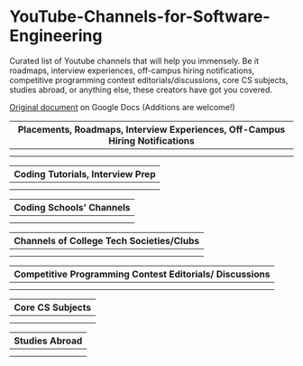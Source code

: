 # YouTube-Channels-for-Software-Engineering
Curated list of Youtube channels that will help you immensely. Be it roadmaps, interview experiences, off-campus hiring notifications, competitive programming contest editorials/discussions, core CS subjects, studies abroad, or anything else, these creators have got you covered.

[Original document](https://docs.google.com/document/d/1DNVu6IgAII2uG4HD88Vaim7DWx6Zfb1HPlQTiZ_onw0/edit?usp=sharing) on Google Docs (Additions are welcome!)

|Placements, Roadmaps, Interview Experiences, Off-Campus Hiring Notifications|
|---|
||
||

|Coding Tutorials, Interview Prep|
|---|
||
||

|Coding Schools’ Channels|
|---|
||
||

|Channels of College Tech Societies/Clubs|
|---|
||
||

|Competitive Programming Contest Editorials/ Discussions|
|---|
||
||

|Core CS Subjects|
|---|
||
||

|Studies Abroad|
|---|
||
||
